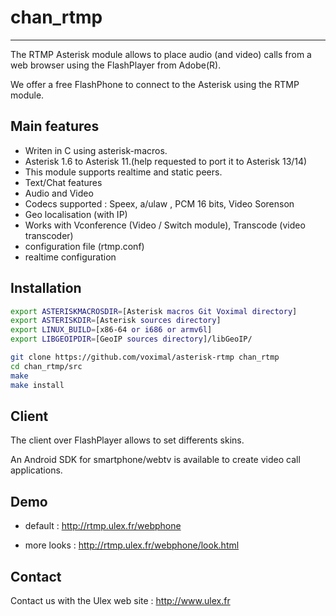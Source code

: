 chan_rtmp
=========

---
The RTMP Asterisk module allows to place audio (and video) calls from a web browser using the FlashPlayer from Adobe(R).

We offer a free FlashPhone to connect to the Asterisk using the RTMP module.

Main features
-------------

* Writen in C using asterisk-macros.
* Asterisk 1.6 to Asterisk 11.(help requested to port it to Asterisk 13/14)
* This module supports realtime and static peers.
* Text/Chat features
* Audio and Video
* Codecs supported : Speex, a/ulaw , PCM 16 bits, Video Sorenson
* Geo localisation (with IP)
* Works with Vconference (Video / Switch module), Transcode (video transcoder)
* configuration file (rtmp.conf)
* realtime configuration
 
Installation
------------

```sh
export ASTERISKMACROSDIR=[Asterisk macros Git Voximal directory]
export ASTERISKDIR=[Asterisk sources directory]
export LINUX_BUILD=[x86-64 or i686 or armv6l]
export LIBGEOIPDIR=[GeoIP sources directory]/libGeoIP/

git clone https://github.com/voximal/asterisk-rtmp chan_rtmp
cd chan_rtmp/src
make
make install
```

Client
------

The client over FlashPlayer allows to set differents skins.

An Android SDK for smartphone/webtv is available to create video call applications.


Demo
----

- default : http://rtmp.ulex.fr/webphone

- more looks : http://rtmp.ulex.fr/webphone/look.html



Contact 
-------

Contact us with the Ulex web site : http://www.ulex.fr
